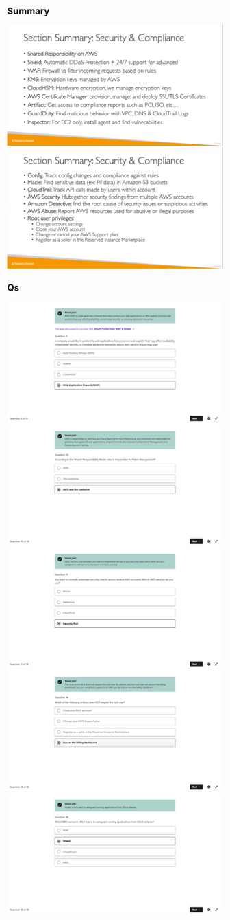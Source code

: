 ## Summary
![](img/summ.png)  
![](img/som.png)  

## Qs
![](img/q1.png)  
![](img/qt.png)  
![](img/q.png)  
![](img/confuser.png)  
![](img/sry-last-1-bha.png)  